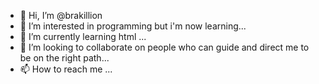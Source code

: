 - 👋 Hi, I’m @brakillion
- 👀 I’m interested in programming but i'm now learning...
- 🌱 I’m currently learning html ...
- 💞️ I’m looking to collaborate on people who can guide and direct me to be on the right path...
- 📫 How to reach me ...

<!---
brakillion/brakillion is a ✨ special ✨ repository because its `README.md` (this file) appears on your GitHub profile.
You can click the Preview link to take a look at your changes.
--->
